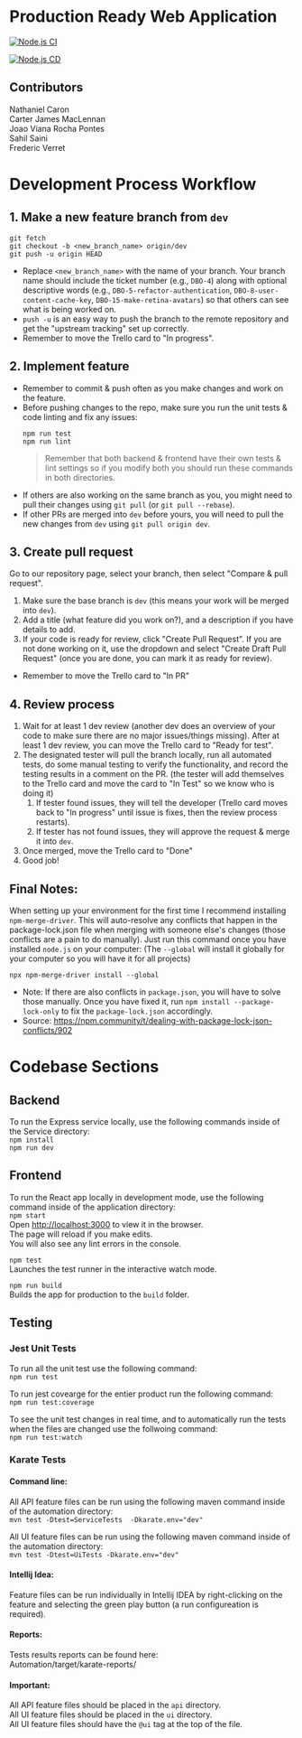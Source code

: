 # Production Ready Web Application

[![Node.js CI](https://github.com/Dubble-bubble-original/engg4000/actions/workflows/main.yml/badge.svg?branch=main)](https://github.com/Dubble-bubble-original/engg4000/blob/dev/.github/workflows/main.yml)

[![Node.js CD](https://github.com/Dubble-bubble-original/engg4000/actions/workflows/DeployToAWS.yml/badge.svg?branch=main)](https://github.com/Dubble-bubble-original/engg4000/blob/dev/.github/workflows/DeployToAWS.yml)

## Contributors
Nathaniel Caron\
Carter James MacLennan\
Joao Viana Rocha Pontes\
Sahil Saini\
Frederic Verret

# Development Process Workflow

## 1. Make a new feature branch from `dev`
```
git fetch
git checkout -b <new_branch_name> origin/dev
git push -u origin HEAD
```
- Replace `<new_branch_name>` with the name of your branch. Your branch name should include the ticket number (e.g., `DBO-4`) along with optional descriptive words (e.g., `DBO-5-refactor-authentication`, `DBO-8-user-content-cache-key`, `DBO-15-make-retina-avatars`) so that others can see what is being worked on.
- `push -u` is an easy way to push the branch to the remote repository and get the "upstream tracking" set up correctly.
- Remember to move the Trello card to "In progress".

## 2. Implement feature
- Remember to commit & push often as you make changes and work on the feature.
- Before pushing changes to the repo, make sure you run the unit tests & code linting and fix any issues:
   ```
   npm run test
   npm run lint
   ```
   > Remember that both backend & frontend have their own tests & lint settings so if you modify both you should run these commands in both directories.
- If others are also working on the same branch as you, you might need to pull their changes using `git pull` (or `git pull --rebase`).
- If other PRs are merged into `dev` before yours, you will need to pull the new changes from `dev` using `git pull origin dev`.

## 3. Create pull request
Go to our repository page, select your branch, then select "Compare & pull request".
1. Make sure the base branch is `dev` (this means your work will be merged into `dev`).
2. Add a title (what feature did you work on?), and a description if you have details to add.
3. If your code is ready for review, click "Create Pull Request". If you are not done working on it, use the dropdown and select "Create Draft Pull Request" (once you are done, you can mark it as ready for review).
- Remember to move the Trello card to "In PR"

## 4. Review process
1. Wait for at least 1 dev review (another dev does an overview of your code to make sure there are no major issues/things missing). After at least 1 dev review, you can move the Trello card to "Ready for test".
2. The designated tester will pull the branch locally, run all automated tests, do some manual testing to verify the functionality, and record the testing results in a comment on the PR. (the tester will add themselves to the Trello card and move the card to "In Test" so we know who is doing it)
   1. If tester found issues, they will tell the developer (Trello card moves back to "In progress" until issue is fixes, then the review process restarts).
   2. If tester has not found issues, they will approve the request & merge it into `dev`.
3. Once merged, move the Trello card to "Done"
4. Good job!

## Final Notes:
When setting up your environment for the first time I recommend installing `npm-merge-driver`. This will auto-resolve any conflicts that happen in the package-lock.json file when merging with someone else's changes (those conflicts are a pain to do manually). Just run this command once you have installed `node.js` on your computer: (The `--global` will install it globally for your computer so you will have it for all projects)
```
npx npm-merge-driver install --global
```
- Note: If there are also conflicts in `package.json`, you will have to solve those manually. Once you have fixed it, run `npm install --package-lock-only` to fix the `package-lock.json` accordingly.
- Source: https://npm.community/t/dealing-with-package-lock-json-conflicts/902

# Codebase Sections
## Backend
To run the Express service locally, use the following commands inside of the Service directory:\
`npm install`\
`npm run dev`

## Frontend

To run the React app locally in development mode, use the following command inside of the application directory:\
`npm start`\
Open [http://localhost:3000](http://localhost:3000) to view it in the browser.\
The page will reload if you make edits.\
You will also see any lint errors in the console.

`npm test`\
Launches the test runner in the interactive watch mode.

`npm run build`\
Builds the app for production to the `build` folder.

## Testing
### Jest Unit Tests
To run all the unit test use the following command:\
`npm run test`

To run jest covearge for the entier product run the following command:\
`npm run test:coverage`

To see the unit test changes in real time, and to automatically run the tests when the files are changed use the follwoing command:\
`npm run test:watch`

### Karate Tests
#### Command line:
All API feature files can be run using the following maven command inside of the automation directory:\
`mvn test -Dtest=ServiceTests  -Dkarate.env="dev"`

All UI feature files can be run using the following maven command inside of the automation directory:\
`mvn test -Dtest=UiTests -Dkarate.env="dev"`

#### Intellij Idea:
Feature files can be run individually in Intellij IDEA by right-clicking on the feature and selecting the green play button (a run configureation is required).

#### Reports:
Tests results reports can be found here:\
Automation/target/karate-reports/

#### Important:
All API feature files should be placed in the `api` directory.\
All UI feature files should be placed in the `ui` directory.\
All UI feature files should have the `@ui` tag at the top of the file.
